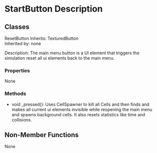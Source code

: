 # StartButton Description

## Classes
ResetButton
Inherits: TexturedButton  
Inherited by: none

Description: The main menu button is a UI element that triggers the simulation reset all ui elements back to the main menu.

### Properties
None

### Methods
- void _pressed(): Uses CellSpawner to kill all Cells and then finds and makes all current ui elements invisible while reopening the main menu and spawns background cells. It also resets statistics like time and collisions.

## Non-Member Functions
None
